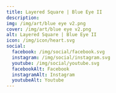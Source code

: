 ```yaml
---
title: Layered Square | Blue Eye II
description: 
img: /img/art/blue eye v2.png
cover: /img/art/blue eye v2.png
alt: Layered Square | Blue Eye II
icon: /img/icon/heart.svg
social:
  facebook: /img/social/facebook.svg
  instagram: /img/social/instagram.svg
  youtube: /img/social/youtube.svg
  facebookAlt: Facebook
  instagramAlt: Instagram
  youtubeAlt: Youtube
---
```


